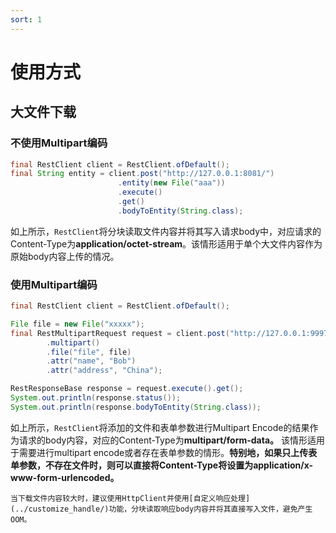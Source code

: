 ```yaml
---
sort: 1
---
```


# 使用方式

## 大文件下载

### 不使用Multipart编码
```java
final RestClient client = RestClient.ofDefault();
final String entity = client.post("http://127.0.0.1:8081/")
                        .entity(new File("aaa"))
                        .execute()
                        .get()
                        .bodyToEntity(String.class);
```
如上所示，`RestClient`将分块读取文件内容并将其写入请求body中，对应请求的Content-Type为**application/octet-stream**。该情形适用于单个大文件内容作为原始body内容上传的情况。

### 使用Multipart编码
```java
final RestClient client = RestClient.ofDefault();

File file = new File("xxxxx");
final RestMultipartRequest request = client.post("http://127.0.0.1:9997/file/upload")
        .multipart()
        .file("file", file)
        .attr("name", "Bob")
        .attr("address", "China");

RestResponseBase response = request.execute().get();
System.out.println(response.status());
System.out.println(response.bodyToEntity(String.class));
```
如上所示，`RestClient`将添加的文件和表单参数进行Multipart Encode的结果作为请求的body内容，对应的Content-Type为**multipart/form-data。** 该情形适用于需要进行multipart encode或者存在表单参数的情形。**特别地，如果只上传表单参数，不存在文件时，则可以直接将Content-Type将设置为application/x-www-form-urlencoded。**

```tip
当下载文件内容较大时，建议使用HttpClient并使用[自定义响应处理](../customize_handle/)功能，分块读取响应body内容并将其直接写入文件，避免产生OOM。
```